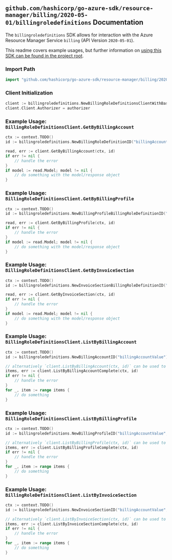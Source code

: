 
## `github.com/hashicorp/go-azure-sdk/resource-manager/billing/2020-05-01/billingroledefinitions` Documentation

The `billingroledefinitions` SDK allows for interaction with the Azure Resource Manager Service `billing` (API Version `2020-05-01`).

This readme covers example usages, but further information on [using this SDK can be found in the project root](https://github.com/hashicorp/go-azure-sdk/tree/main/docs).

### Import Path

```go
import "github.com/hashicorp/go-azure-sdk/resource-manager/billing/2020-05-01/billingroledefinitions"
```


### Client Initialization

```go
client := billingroledefinitions.NewBillingRoleDefinitionsClientWithBaseURI("https://management.azure.com")
client.Client.Authorizer = authorizer
```


### Example Usage: `BillingRoleDefinitionsClient.GetByBillingAccount`

```go
ctx := context.TODO()
id := billingroledefinitions.NewBillingRoleDefinitionID("billingAccountValue", "billingRoleDefinitionValue")

read, err := client.GetByBillingAccount(ctx, id)
if err != nil {
	// handle the error
}
if model := read.Model; model != nil {
	// do something with the model/response object
}
```


### Example Usage: `BillingRoleDefinitionsClient.GetByBillingProfile`

```go
ctx := context.TODO()
id := billingroledefinitions.NewBillingProfileBillingRoleDefinitionID("billingAccountValue", "billingProfileValue", "billingRoleDefinitionValue")

read, err := client.GetByBillingProfile(ctx, id)
if err != nil {
	// handle the error
}
if model := read.Model; model != nil {
	// do something with the model/response object
}
```


### Example Usage: `BillingRoleDefinitionsClient.GetByInvoiceSection`

```go
ctx := context.TODO()
id := billingroledefinitions.NewInvoiceSectionBillingRoleDefinitionID("billingAccountValue", "billingProfileValue", "invoiceSectionValue", "billingRoleDefinitionValue")

read, err := client.GetByInvoiceSection(ctx, id)
if err != nil {
	// handle the error
}
if model := read.Model; model != nil {
	// do something with the model/response object
}
```


### Example Usage: `BillingRoleDefinitionsClient.ListByBillingAccount`

```go
ctx := context.TODO()
id := billingroledefinitions.NewBillingAccountID("billingAccountValue")

// alternatively `client.ListByBillingAccount(ctx, id)` can be used to do batched pagination
items, err := client.ListByBillingAccountComplete(ctx, id)
if err != nil {
	// handle the error
}
for _, item := range items {
	// do something
}
```


### Example Usage: `BillingRoleDefinitionsClient.ListByBillingProfile`

```go
ctx := context.TODO()
id := billingroledefinitions.NewBillingProfileID("billingAccountValue", "billingProfileValue")

// alternatively `client.ListByBillingProfile(ctx, id)` can be used to do batched pagination
items, err := client.ListByBillingProfileComplete(ctx, id)
if err != nil {
	// handle the error
}
for _, item := range items {
	// do something
}
```


### Example Usage: `BillingRoleDefinitionsClient.ListByInvoiceSection`

```go
ctx := context.TODO()
id := billingroledefinitions.NewInvoiceSectionID("billingAccountValue", "billingProfileValue", "invoiceSectionValue")

// alternatively `client.ListByInvoiceSection(ctx, id)` can be used to do batched pagination
items, err := client.ListByInvoiceSectionComplete(ctx, id)
if err != nil {
	// handle the error
}
for _, item := range items {
	// do something
}
```
